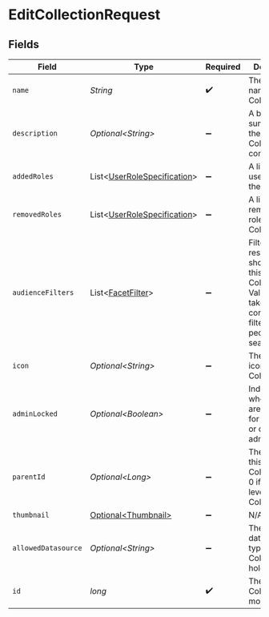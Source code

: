 # EditCollectionRequest


## Fields

| Field                                                                                                                    | Type                                                                                                                     | Required                                                                                                                 | Description                                                                                                              |
| ------------------------------------------------------------------------------------------------------------------------ | ------------------------------------------------------------------------------------------------------------------------ | ------------------------------------------------------------------------------------------------------------------------ | ------------------------------------------------------------------------------------------------------------------------ |
| `name`                                                                                                                   | *String*                                                                                                                 | :heavy_check_mark:                                                                                                       | The unique name of the Collection.                                                                                       |
| `description`                                                                                                            | *Optional\<String>*                                                                                                      | :heavy_minus_sign:                                                                                                       | A brief summary of the Collection's contents.                                                                            |
| `addedRoles`                                                                                                             | List\<[UserRoleSpecification](../../models/components/UserRoleSpecification.md)>                                         | :heavy_minus_sign:                                                                                                       | A list of added user roles for the Collection.                                                                           |
| `removedRoles`                                                                                                           | List\<[UserRoleSpecification](../../models/components/UserRoleSpecification.md)>                                         | :heavy_minus_sign:                                                                                                       | A list of removed user roles for the Collection.                                                                         |
| `audienceFilters`                                                                                                        | List\<[FacetFilter](../../models/components/FacetFilter.md)>                                                             | :heavy_minus_sign:                                                                                                       | Filters which restrict who should see this Collection. Values are taken from the corresponding filters in people search. |
| `icon`                                                                                                                   | *Optional\<String>*                                                                                                      | :heavy_minus_sign:                                                                                                       | The emoji icon of this Collection.                                                                                       |
| `adminLocked`                                                                                                            | *Optional\<Boolean>*                                                                                                     | :heavy_minus_sign:                                                                                                       | Indicates whether edits are allowed for everyone or only admins.                                                         |
| `parentId`                                                                                                               | *Optional\<Long>*                                                                                                        | :heavy_minus_sign:                                                                                                       | The parent of this Collection, or 0 if it's a top-level Collection.                                                      |
| `thumbnail`                                                                                                              | [Optional\<Thumbnail>](../../models/components/Thumbnail.md)                                                             | :heavy_minus_sign:                                                                                                       | N/A                                                                                                                      |
| `allowedDatasource`                                                                                                      | *Optional\<String>*                                                                                                      | :heavy_minus_sign:                                                                                                       | The datasource type this Collection can hold.                                                                            |
| `id`                                                                                                                     | *long*                                                                                                                   | :heavy_check_mark:                                                                                                       | The ID of the Collection to modify.                                                                                      |